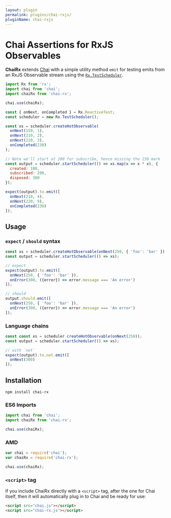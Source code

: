 ```yaml
---
layout: plugin
permalink: plugins/chai-rxjs/
pluginName: chai-rxjs
---
```


# Chai Assertions for RxJS Observables

**ChaiRx** extends [Chai](http://chaijs.com/) with a simple utility method `emit` for testing emits from an RxJS Observable stream using the [`Rx.TestScheduler`](https://github.com/Reactive-Extensions/RxJS/blob/master/doc/api/testing/testscheduler.md).

```javascript
import Rx from 'rx';
import chai from 'chai';
import chaiRx from 'chai-rx';

chai.use(chaiRx);

const { onNext, onCompleted } = Rx.ReactiveTest;
const scheduler = new Rx.TestScheduler();

const xs = scheduler.createHotObservable(
  onNext(150, 1),
  onNext(210, 2),
  onNext(220, 3),
  onCompleted(230)
);

// Note we'll start at 200 for subscribe, hence missing the 150 mark
const output = scheduler.startScheduler(() => xs.map(x => x * x), {
  created: 100,
  subscribed: 200,
  disposed: 300
});

expect(output).to.emit([
  onNext(210, 4),
  onNext(220, 9),
  onCompleted(230)
]);

```

## Usage

### `expect` / `should` syntax

```javascript
const xs = scheduler.createHotObservable(onNext(250, { 'foo': 'bar' }), onError(300, new Error('An error')));
const output = scheduler.startScheduler(() => xs);

// expect
expect(output).to.emit([
  onNext(250, { 'foo': 'bar' }),
  onError(300, ({error}) => error.message === 'An error')
]);

// should
output.should.emit([
  onNext(250, { 'foo': 'bar' }),
  onError(300, ({error}) => error.message === 'An error')
]);
```

### Language chains

```javascript
const const xs = scheduler.createHotObservable(onNext(250));
const output = scheduler.startScheduler(() => xs);

// with `not`
expect(output).to.not.emit([
  onNext(300)
]);

```

## Installation

```shell
npm install chai-rx
```

### ES6 Imports

```javascript
import chai from 'chai';
import chaiRx from 'chai-rx';

chai.use(chaiRx);
```

### AMD

```javascript
var chai = require('chai');
var chaiRx = require('chai-rx');

chai.use(chaiRx);
```

### `<script>` tag

If you include ChaiRx directly with a `<script>` tag, after the one for Chai itself, then it will automatically plug in to Chai and be ready for use:

```html
<script src="chai.js"></script>
<script src="chai-rx.js"></script>
```

